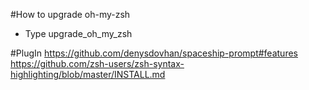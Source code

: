 #How to upgrade oh-my-zsh

- Type upgrade_oh_my_zsh

#PlugIn
https://github.com/denysdovhan/spaceship-prompt#features
https://github.com/zsh-users/zsh-syntax-highlighting/blob/master/INSTALL.md
